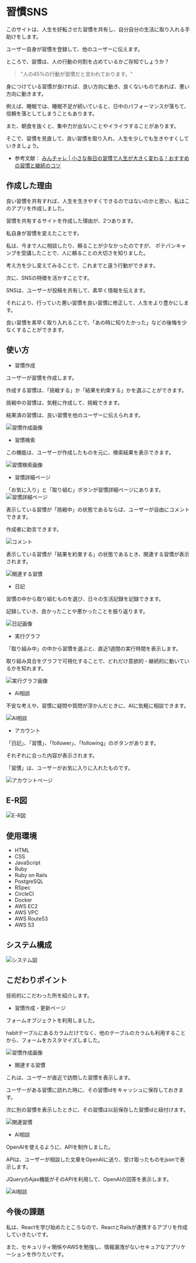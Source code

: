 # 習慣SNS

このサイトは、人生を好転させた習慣を共有し、自分自分の生活に取り入れる手助けをします。

ユーザー自身が習慣を登録して、他のユーザーに伝えます。

ところで、習慣は、人の行動の何割を占めているかご存知でしょうか？

> "人の45%の行動が習慣だと言われております。"

身につけている習慣が良ければ、良い方向に動き、良くないものであれば、悪い方向に動きます。

例えば、睡眠では、睡眠不足が続いていると、日中のパフォーマンスが落ちて、信頼を落としてしまうこともあります。

また、朝食を抜くと、集中力が出ないことやイライラすることがあります。

そこで、習慣を見直して、良い習慣を取り入れ、人生を少しでも生きやすくしていきましょう。

- 参考文献： [みんチャレ | 小さな毎日の習慣で人生が大きく変わる！おすすめの習慣と継続のコツ](https://minchalle.com/blog/recommended-daily-habits#1-145)

## 作成した理由

良い習慣を共有すれば、人生を生きやすくできるのではないのかと思い、私はこのアプリを作成しました。

習慣を共有するサイトを作成した理由が、2つあります。

私自身が習慣を変えたことです。

私は、今まで人に相談したり、頼ることが少なかったのですが、
ポテパンキャンプを受講したことで、人に頼ることの大切さを知りました。

考え方を少し変えてみることで、これまでと違う行動ができます。

次に、SNSの特徴を活かすことです。

SNSは、ユーザーが投稿を共有して、素早く情報を伝えます。

それにより、行っていた悪い習慣を良い習慣に修正して、人生をより豊かにします。

良い習慣を素早く取り入れることで、「あの時に知りたかった」などの後悔を少なくすることができます。


## 使い方

- 習慣作成

ユーザーが習慣を作成します。

作成する習慣は、「挑戦する」か「結果を約束する」かを選ぶことができます。

挑戦中の習慣は、気軽に作成して、挑戦できます。

結果済の習慣は、良い習慣を他のユーザーに伝えられます。

![習慣作成画像](./README-image/habit_creation.png)

- 習慣検索

この機能は、ユーザーが作成したものを元に、検索結果を表示できます。

![習慣検索画像](./README-image/habit_search.png)

- 習慣詳細ページ

「お気に入り」と「取り組む」ボタンが習慣詳細ページにあります。
![習慣詳細ページ](./README-image/favorite_and_doing.png)

表示している習慣が「挑戦中」の状態であるならば、ユーザーが自由にコメントできます。

作成者に助言できます。

![コメント](./README-image/comment.png)

表示している習慣が「結果を約束する」の状態であるとき、関連する習慣が表示されます。

![関連する習慣](./README-image/related_habit.png)

- 日記

習慣の中から取り組むものを選び、日々の生活記録を記録できます。

記録していき、良かったことや悪かったことを振り返ります。

![日記画像](./README-image/diary.png)

- 実行グラフ

「取り組み中」の中から習慣を選ぶと、直近1週間の実行時間を表示します。

取り組み具合をグラフで可視化することで、どれだけ意欲的・継続的に動いているかを知れます。

![実行グラフ画像](./README-image/doing_time_chart.png)

- AI相談

不安な考えや、習慣に疑問や質問が浮かんだときに、AIに気軽に相談できます。

![AI相談](./README-image/AI_consult.png)

- アカウント

「日記」、「習慣」、「follower」、「following」のボタンがあります。

それぞれに合った内容が表示されます。

「習慣」は、ユーザーがお気に入りに入れたものです。

![アカウントページ](./README-image/account.png)

## E-R図

![E-R図](./README-image/erd.png)

## 使用環境

- HTML
- CSS
- JavaScript
- Ruby
- Ruby on Rails
- PostgreSQL
- RSpec
- CircleCI
- Docker
- AWS EC2
- AWS VPC
- AWS Route53
- AWS S3

## システム構成

![システム図](./README-image/system.png)

## こだわりポイント

技術的にこだわった所を紹介します。

- 習慣作成・更新ページ

フォームオブジェクトを利用しました。

habitテーブルにあるカラムだけでなく、他のテーブルのカラムも利用することから、フォームをカスタマイズしました。


![習慣作成画像](./README-image/habit_creation.png)

- 関連する習慣

これは、ユーザーが直近で訪問した習慣を表示します。

ユーザーがある習慣に訪れた時に、その習慣idをキャッシュに保存しておきます。

次に別の習慣を表示したときに、その習慣は以前保存した習慣idと紐付けます。

![関連習慣](./README-image/related_habit.png)

- AI相談

OpenAIを使えるように、APIを制作しました。

APIは、ユーザーが相談した文章をOpenAIに送り、受け取ったものをjsonで表示します。

JQueryのAjax機能がそのAPIを利用して、OpenAIの回答を表示します。

![AI相談](./README-image/AI_answer.png)

## 今後の課題

私は、Reactを学び始めたところなので、ReactとRailsが連携するアプリを作成していきたいです。

また、セキュリティ関係やAWSを勉強し、情報漏洩がないセキュアなアプリケーションを作りたいです。
